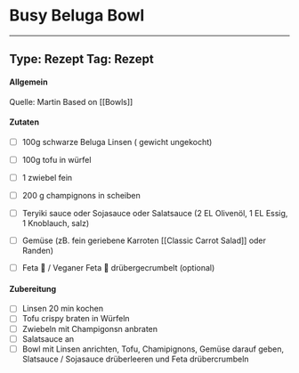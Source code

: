 # Busy Beluga Bowl

---
Type: Rezept
Tag: Rezept
---

#### Allgemein
Quelle: Martin
Based on [[Bowls]]


#### Zutaten
- [ ] 100g schwarze Beluga Linsen ( gewicht ungekocht)
- [ ] 100g tofu in würfel
- [ ] 1 zwiebel fein
- [ ] 200 g champignons in scheiben
- [ ] Teryiki sauce oder Sojasauce oder Salatsauce (2 EL Olivenöl, 1 EL Essig, 1 Knoblauch, salz)
- [ ] Gemüse (zB. fein geriebene Karroten [[Classic Carrot Salad]] oder Randen)
- [ ] Feta 🥛 / Veganer Feta 🌿 drübergecrumbelt (optional)


#### Zubereitung
- [ ] Linsen 20 min kochen
- [ ] Tofu crispy braten in Würfeln
- [ ] Zwiebeln mit Champigonsn anbraten
- [ ] Salatsauce an
- [ ] Bowl mit Linsen anrichten, Tofu, Chamipignons, Gemüse darauf geben, Slatsauce / Sojasauce drüberleeren und Feta drübercrumbeln
